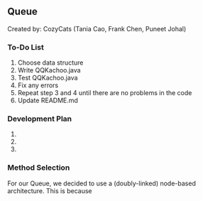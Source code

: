 ## Queue
Created by: CozyCats (Tania Cao, Frank Chen, Puneet Johal)

### To-Do List
1. Choose data structure
2. Write QQKachoo.java
3. Test QQKachoo.java
4. Fix any errors
5. Repeat step 3 and 4 until there are no problems in the code
6. Update README.md

### Development Plan
1. 
2. 
3.

### Method Selection
For our Queue, we decided to use a (doubly-linked) node-based architecture. This is because 
